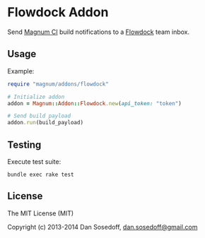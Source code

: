 # Flowdock Addon

Send [Magnum CI](http://magnum-ci.com) build notifications to a 
[Flowdock](http://flowdock.com) team inbox.

## Usage

Example:

```ruby
require "magnum/addons/flowdock"

# Initialize addon
addon = Magnum::Addon::Flowdock.new(api_token: "token")

# Send build payload
addon.run(build_payload)
```

## Testing

Execute test suite:

```
bundle exec rake test
```

## License

The MIT License (MIT)

Copyright (c) 2013-2014 Dan Sosedoff, <dan.sosedoff@gmail.com>